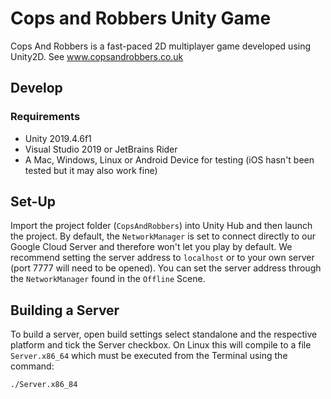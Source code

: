 # Cops and Robbers Unity Game
Cops And Robbers is a fast-paced 2D multiplayer game developed using Unity2D. 
See www.copsandrobbers.co.uk

## Develop

### Requirements
* Unity 2019.4.6f1
* Visual Studio 2019 or JetBrains Rider
* A Mac, Windows, Linux or Android Device for testing (iOS hasn't been tested but it may also work fine)
## Set-Up
Import the project folder (`CopsAndRobbers`) into Unity Hub and then launch the project. By default, the `NetworkManager` is set to connect directly to our Google Cloud Server and therefore won't let you play by default. We recommend setting the server address to `localhost` or to your own server (port 7777 will need to be opened). You can set the server address through the `NetworkManager` found in the `Offline` Scene.

## Building a Server
To build a server, open build settings select standalone and the respective platform and tick the Server checkbox. On Linux this will compile to a file `Server.x86_64` which must be executed from the Terminal using the command:
```
./Server.x86_84
```
